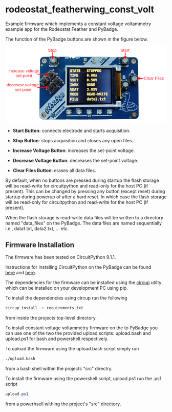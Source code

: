 # rodeostat_featherwing_const_volt

Example firmware which implements a constant voltage voltammetry example app
for the Rodeostat Feather and PyBadge. 

The function of the PyBadge buttons are shown in the figure below. 


![button functions](/images/button_functions.png)

* **Start Button**: connects electrode and starts acquisition. 

* **Stop Button**: stops acquisition and closes any open files.

* **Increase Voltage Button**: increases the set-point voltage. 

* **Decrease Voltage Button**: decreases the set-point voltage.  

* **Clear Files Button**: erases all data files. 

By default, when no buttons are pressed during startup the flash storage
will be read-write for circuitpython and read-only for the host PC (if
present).  This can be changed by pressing any button (except reset) during
startup during powerup of after a hard reset. In which case the flash
storage will be read-only for circuitpython and read-write for the host PC
(if present). 

When the flash storage is read-write data files will be written to a directory
named "data_files" on the PyBadge. The data files are named sequentially i.e.,
data1.txt, data2.txt, ... etc. 


## Firmware Installation

The firmware has been tested on CircuitPython 9.1.1. 


Instructions for installing CircuitPython on the PyBadge can be found  
[here](https://learn.adafruit.com/adafruit-pybadge/installing-circuitpython) 
and [here](https://circuitpython.org/board/pybadge/).

The dependencies for the firmware can be installed using the
[circup](https://github.com/adafruit/circup) utilty which can be installed on
your development PC using pip.  

To install the dependencies using circup run the following  

```bash
circup install -r requirements.txt


```
from inside the projects top-level directory.  


To install constant voltage voltammetry firmware on the to PyBadge you can use
one of the two the provided upload scripts:  upload.bash and upload.ps1 for
bash and powershell respectively.  

To upload the firmware using the upload.bash script simply run 

``` bash
./upload.bash


```
from a bash shell within the projects "src" directry. 

To install the firmware using the powershell script, upload.ps1 run the .ps1
script   

```powershell
upload.ps1

```

from a powerhsell withing the project's "src" directory. 


